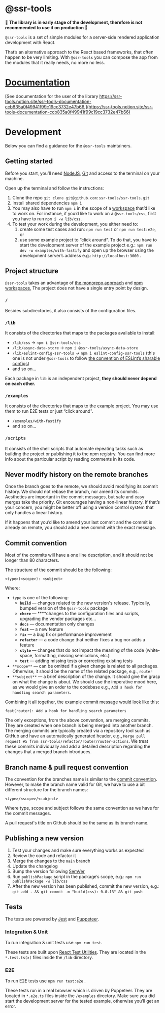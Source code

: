 # @ssr-tools

🚧 **The library is in early stage of the development, therefore is not recommended to use it on production** 🚧

`@ssr-tools` is a set of simple modules for a server-side rendered application development with React.

That’s an alternative approach to the React based frameworks, that often happen to be very limiting. With `@ssr-tools` you can compose the app from the modules that it really needs, no more no less.

# [Documentation](https://ssr-tools.notion.site/ssr-tools-documentation-ccb835a0f49941f99c19cc3732e47b66)

[See documentation for the user of the library https://ssr-tools.notion.site/ssr-tools-documentation-ccb835a0f49941f99c19cc3732e47b66.](https://ssr-tools.notion.site/ssr-tools-documentation-ccb835a0f49941f99c19cc3732e47b66) 


# Development

Below you can find a guidance for the `@ssr-tools` maintainers.

## Getting started

Before you start, you’ll need [NodeJS](https://nodejs.org/en/), [Git](http://git-scm.com/) and access to the terminal on your machine.

Open up the terminal and follow the instructions:

1. Clone the repo `git clone git@github.com:ssr-tools/ssr-tools.git`
2. Install shared dependencies `npm i`
3. You may also have to run `npm i` in the scope of a [workspace](https://docs.npmjs.com/cli/v8/using-npm/workspaces) that’d like to work on. For instance, if you’d like to work on a `@ssr-tools/css`, first you have to run `npm i -w lib/css`.
4. To test your work during the development, you either need to: 
    1. create some test cases and run: `npm run test` or `npm run test:e2e`, or
    2. use some example project to “click around”. To do that, you have to start the development server of the example project e.g.: `npm run dev -w examples/with-fastify` and open up the browser using the development server’s address e.g.: `http://localhost:3000` .

## Project structure

`@ssr-tools` takes an advantage of [the monorepo approach](https://en.wikipedia.org/wiki/Monorepo) and [npm workspaces.](https://docs.npmjs.com/cli/v8/using-npm/workspaces) The project does not have a single entry point by design.

### `/`

Besides subdirectories, it also consists of the configuration files.

### `/lib`

It consists of the directories that maps to the packages available to install:

- `/lib/css` → `npm i @ssr-tools/css`
- `/lib/async-data-store` → `npm i @ssr-tools/async-data-store`
- `/lib/eslint-config-ssr-tools` → `npm i eslint-config-ssr-tools` (this one is not under `@ssr-tools` to follow [the convention of ESLint’s sharable configs](https://eslint.org/docs/developer-guide/shareable-configs))
- and so on…

Each package in `lib` is an independent project, **they should never depend on each other.**

### `/examples`

It consists of the directories that maps to the example project. You may use them to run E2E tests or just “click around”.

- `/examples/with-fastify`
- and so on…

### `/scripts`

It consists of the shell scripts that automate repeating tasks such as building the project or publishing it to the npm registry. You can find more info about the particular script by reading comments in its code.

## Never modify history on the remote branches

Once the branch goes to the remote, we should avoid modifying its commit history. We should not rebase the branch, nor amend its commits. Aesthetics are important in the commit messages, but safe and easy merges take the priority. Git encourages having a non-linear history. If that’s your concern, you might be better off using a version control system that only handles a linear history.

If it happens that you’d like to amend your last commit and the commit is already on remote, you should add a new commit with the exact message.

## Commit convention

Most of the commits will have a one line description, and it should not be longer than 80 characters. 

The structure of the commit should be the following:

```
<type>(<scope>): <subject>
```

Where:

- `type` is one of the following:
    - **`build`** — changes related to the new version's release. Typically, bumped version of the `@ssr-tools` package
    - **`chore`** — ****changes to the configuration files and scripts, upgrading the vendor packages etc…
    - **`docs`** — documentation only changes
    - **`feat`** — a new feature
    - **`fix`** — a bug fix or performance improvement
    - **`refactor`** — a code change that neither fixes a bug nor adds a feature
    - **`style`** — changes that do not impact the meaning of the code (white-space, formatting, missing semicolons, etc.)
    - **`test`** — adding missing tests or correcting existing tests
- `**scope**` — can be omitted if a given change is related to all packages. Otherwise, it should be the name of the related package, e.g., `router`
- `**subject**` — a brief description of the change. It should give the grasp on what the change is about. We should use the imperative mood here, as we would give an order to the codebase e.g., `Add a hook for handling search parameters`.

Combining it all together, the example commit message would look like this:

```
feat(router): Add a hook for handling search parameters
```

The only exceptions, from the above convention, are merging commits. They are created when one branch is being merged into another branch. The merging commits are typically created via a repository tool such as GitHub and have an automatically generated header, e.g., `Merge pull request #5 from ssr-tools/refactor/router/router-actions`. We treat these commits individually and add a detailed description regarding the changes that a merged branch introduces.

## Branch name & pull request convention

The convention for the branches name is similar to the [commit convention](#commit-convention). However, to make the branch name valid for Git, we have to use a bit different structure for the branch names:

```
<type>/<scope>/<subject>
```

Where type, scope and subject follows the same convention as we have for the commit messages.

A pull request's title on Github should be the same as its branch name.


## Publishing a new version

1. Test your changes and make sure everything works as expected
2. Review the code and refactor it
3. Merge the changes to the `main` branch
4. Update the changelog
5. Bump the version following [SemVer](https://semver.org/)
6. Run `publishPackage` script in the package’s scope, e.g.: `npm run publishPackage -w lib/css`
7. After the new version has been published, commit the new version, e.g.: `git add . && git commit -m "build(css): 0.0.13" && git push`

## Tests

The tests are powered by [Jest](https://jestjs.io/) and [Puppeteer](https://pptr.dev/).

### Integration & Unit

To run integration & unit tests use `npm run test`.

These tests are built upon [React Test Utilities](https://reactjs.org/docs/test-utils.html). They are located in the `*.test.ts(x)` files inside the `/lib` directory.

### E2E

To run E2E tests use `npm run test:e2e` . 

These tests run in a real browser which is driven by Puppeteer. They are located in `*.e2e.ts` files inside the `/examples` directory. Make sure you did start the development server for the tested example, otherwise you’ll get an error.
